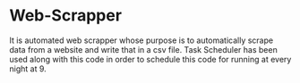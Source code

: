 # Web-Scrapper
It is automated web scrapper whose purpose is to automatically scrape data from a website and write that in a csv file.
Task Scheduler has been used along with this code in order to schedule this code for running at every night at 9.
